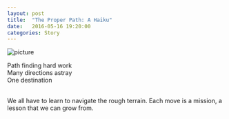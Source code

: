 ```yaml
---
layout: post
title:  "The Proper Path: A Haiku"
date:   2016-05-16 19:20:00
categories: Story
---
```

![picture]({{site.github.url}}/assets/160514-theProperPath.jpg)

Path finding hard work <br>
Many directions astray <br>
One destination <br>

<br>
We all have to learn to navigate the rough terrain. Each move is a mission, a lesson that we can grow from.
